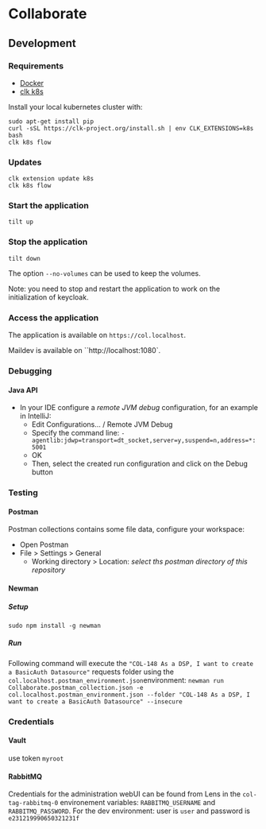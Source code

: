 # Collaborate


## Development

### Requirements

- [Docker](https://docs.docker.com/engine/install/#server)
- [clk k8s](https://github.com/click-project/clk_recipe_k8s)

Install your local kubernetes cluster with:

```shell script
sudo apt-get install pip
curl -sSL https://clk-project.org/install.sh | env CLK_EXTENSIONS=k8s bash
clk k8s flow
```

### Updates
```shell
clk extension update k8s
clk k8s flow
```

### Start the application

```shell script
tilt up
```

### Stop the application

```shell script
tilt down
```

The option `--no-volumes` can be used to keep the volumes.

Note: you need to stop and restart the application to work on the initialization of keycloak.

### Access the application

The application is available on `https://col.localhost`.

Maildev is available on ``http://localhost:1080`.

### Debugging

#### Java API

* In your IDE configure a _remote JVM debug_ configuration, for an example in IntelliJ:
  * Edit Configurations... / Remote JVM Debug
  * Specify the command line: `-agentlib:jdwp=transport=dt_socket,server=y,suspend=n,address=*:5001`
  * OK
  * Then, select the created run configuration and click on the Debug button

### Testing
#### Postman
Postman collections contains some file data, configure your workspace:

* Open Postman
* File > Settings > General
  * Working directory > Location: _select ths postman directory of this repository_

#### Newman
##### Setup
`sudo npm install -g newman`

##### Run
Following command will execute the `"COL-148 As a DSP, I want to create a BasicAuth Datasource"` requests folder using the `col.localhost.postman_environment.json`environment:
`newman run Collaborate.postman_collection.json -e col.localhost.postman_environment.json --folder "COL-148 As a DSP, I want to create a BasicAuth Datasource" --insecure`

### Credentials

#### Vault

use token `myroot`

#### RabbitMQ

Credentials for the administration webUI can be found from Lens in the `col-tag-rabbitmq-0` environement variables: `RABBITMQ_USERNAME` and `RABBITMQ_PASSWORD`.
For the dev environment: user is `user` and password is `e231219990650321231f`
